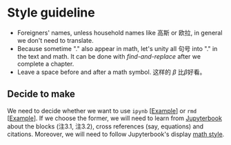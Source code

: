 

# Style guideline

* Foreigners' names, unless household names like 高斯 or 欧拉, in general we don't need to translate.
* Because sometime "." also appear in math, let's unity all 句号 into "." in the text and math. It can be done with *find-and-replace* after we complete a chapter.
* Leave a space before and after a math symbol. 这样的 $\beta$ 比$\beta$好看。


## Decide to make

We need to decide whether we want to use `ipynb` [[Example](http://zhentaoshi.github.io/econ5170/intro.html)] or `rmd` [[Example](http://zhentaoshi.github.io/Econ5121A/)]. If we choose the former, we will need to learn from [Jupyterbook](https://jupyterbook.org/en/stable/intro.html) about the blocks (注3.1, 注3.2), cross references (say, equations) and citations. Moreover, we will need to follow Jupyterbook's display [math style](https://jupyterbook.org/en/stable/reference/cheatsheet.html).